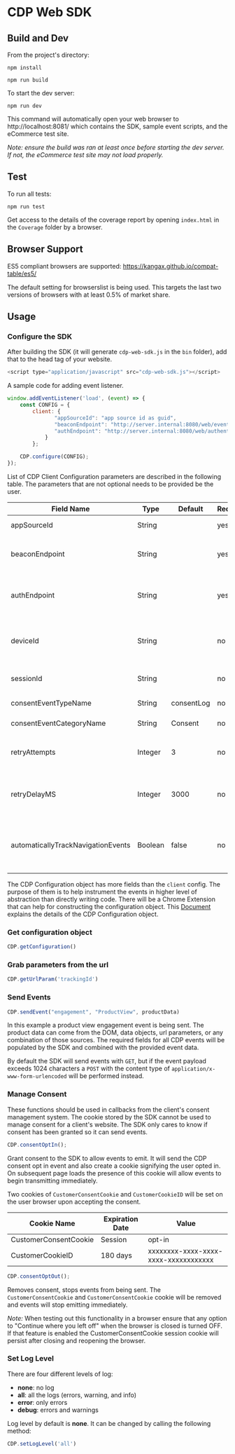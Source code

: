 # CDP Web SDK

## Build and Dev
From the project's directory:

`npm install`

`npm run build`


To start the dev server:

`npm run dev`

This command will automatically open your web browser to http://localhost:8081/ which contains the SDK, sample event scripts, and the eCommerce test site.

*Note: ensure the build was ran at least once before starting the dev server. If not, the eCommerce test site may not load properly.*

## Test
To run all tests: 

`npm run test`

Get access to the details of the coverage report by opening `index.html` in the `Coverage` folder by a browser.

## Browser Support
ES5 compliant browsers are supported: https://kangax.github.io/compat-table/es5/

The default setting for browserslist is being used. This targets the last two versions of browsers with at least 0.5% of market share.

## Usage

### Configure the SDK

After building the SDK (it will generate `cdp-web-sdk.js` in the `bin` folder), add that to the head tag of your website.

```javascript
<script type="application/javascript" src="cdp-web-sdk.js"></script>
``` 

A sample code for adding event listener.

```javascript
window.addEventListener('load', (event) => {
    const CONFIG = {
        client: {
               "appSourceId": "app source id as guid",
               "beaconEndpoint": "http://server.internal:8080/web/events",
               "authEndpoint": "http://server.internal:8080/web/authentication"
            }
        };

    CDP.configure(CONFIG);
});
```

List of CDP Client Configuration parameters are described in the following table. The parameters that are not optional needs to be provided be the user. 

| Field Name                         | Type    | Default     | Required | Description                                                                                                                                                                |
|------------------------------------|---------|-------------|----------|----------------------------------------------------------------------------------------------------------------------------------------------------------------------------|
| appSourceId                        | String  |             | yes      | Get this value from your CDP admin                                                                                                                                         |
| beaconEndpoint                     | String  |             | yes      | The `beaconEndpoint` structure is `http://<TSE>/web/events`. Get the Tenant Specific Endpoint (TSE) value from your CDP admin.                                             |
| authEndpoint                       | String  |             | yes      | The `authEndpoint` structure is `http://<TSE>/web/authentication` . Get the Tenant Specific Endpoint (TSE) value from your CDP admin.                                      |
| deviceId                           | String  |             | no       | `deviceId` can also be defined in the client configuration if needed, otherwise the identifier created and managed by the SDK will be used.                                |
| sessionId                          | String  |             | no       | `sessionId` will be automatically populated by Web SDK and no need to be defined by the user                                                                               |
| consentEventTypeName               | String  | consentLog  | no       | This parameter set the name of the Consent Event Type.                                                                                                                     |
| consentEventCategoryName           | String  | Consent     | no       | This parameter set the category name of the Consent Event.                                                                                                                 |
| retryAttempts                      | Integer | 3           | no       | This parameter is the number of retry attempts in case of failing sending events to the Beacon service.                                                                    |
| retryDelayMS                       | Integer | 3000        | no       | This parameter is the delay duration between retry attempts (milliseconds) in case of failing sending events to the Beacon service.                                        |
| automaticallyTrackNavigationEvents | Boolean | false       | no       | by enabling this flag, the Web SDK will automatically track the user page navigation events and captures   `document.location.hash`   and   ` document.location.pathname`. |

The CDP Configuration object has more fields than the `client` config. The purpose of them is to help instrument the events in higher level of abstraction than directly writing code. There will be a Chrome Extension that can help for constructing the configuration object.
This [Document](CONFIGURATION.md) explains the details of the CDP Configuration object.

### Get configuration object
```javascript
CDP.getConfiguration()
```

### Grab parameters from the url
```javascript
CDP.getUrlParam('trackingId')
```

### Send Events
```javascript
CDP.sendEvent("engagement", "ProductView", productData)
```
In this example a product view engagement event is being sent. 
The product data can come from the DOM, data objects, url parameters, or any combination of those sources. The required fields for all CDP events will be populated by the SDK and combined with the provided event data.

By default the SDK will send events with `GET`, but if the event payload exceeds 1024 characters a `POST` with the content type of `application/x-www-form-urlencoded` will be performed instead.

### Manage Consent
These functions should be used in callbacks from the client's consent management system. The cookie stored by the SDK cannot be used to manage consent for a client's website. The SDK only cares to know if consent has been granted so it can send events.

```javascript
CDP.consentOptIn();
```
Grant consent to the SDK to allow events to emit. It will send the CDP consent opt in event and also create a cookie signifying the user opted in. On subsequent page loads the presence of this cookie will allow events to begin transmitting immediately.

Two cookies of `CustomerConsentCookie` and `CustomerCookieID` will be set on the user browser upon accepting the consent.

| Cookie Name           | Expiration Date | Value                                |
|-----------------------|-----------------|--------------------------------------|
| CustomerConsentCookie | Session         | opt-in                               |
| CustomerCookieID      | 180 days        | xxxxxxxx-xxxx-xxxx-xxxx-xxxxxxxxxxxx |

```javascript
CDP.consentOptOut();
```
Removes consent, stops events from being sent. The `CustomerConsentCookie` and `CustomerConsentCookie` cookie will be removed and events will stop emitting immediately.

*Note:* When testing out this functionality in a browser ensure that any option to "Continue where you left off" when the browser is closed is turned OFF. If that feature is enabled the CustomerConsentCookie session cookie will persist after closing and reopening the browser.

### Set Log Level
There are four different levels of log:

- **none**: no log
- **all**: all the logs (errors, warning, and info)
- **error**: only errors
- **debug**: errors and warnings

Log level by default is **none**. It can be changed by calling the following method:

```javascript
CDP.setLogLevel('all')
```
